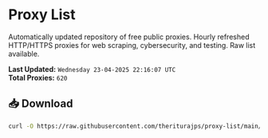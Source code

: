 # Proxy List

Automatically updated repository of free public proxies. Hourly refreshed HTTP/HTTPS proxies for web scraping, cybersecurity, and testing. Raw list available.

**Last Updated:** `Wednesday 23-04-2025 22:16:07 UTC`  
**Total Proxies:** `620`

## 📥 Download
```bash
curl -O https://raw.githubusercontent.com/theriturajps/proxy-list/main/proxies.txt
